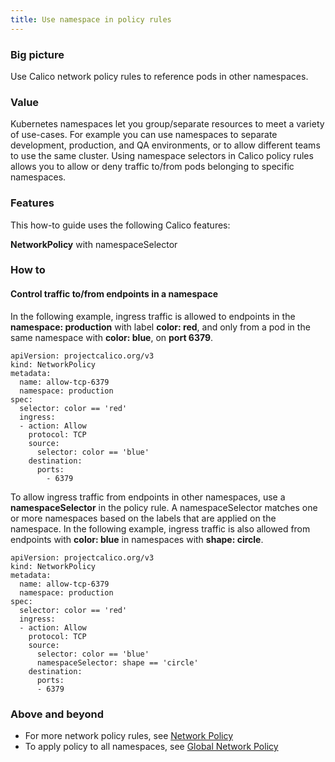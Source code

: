 ```yaml
---
title: Use namespace in policy rules
---
```


### Big picture

Use Calico network policy rules to reference pods in other namespaces.

### Value

Kubernetes namespaces let you group/separate resources to meet a variety of use-cases. For example you can use namespaces to separate development, production, and QA environments, or to allow different teams to use the same cluster. Using namespace selectors in Calico policy rules allows you to allow or deny traffic to/from pods belonging to specific namespaces. 

### Features

This how-to guide uses the following Calico features:

**NetworkPolicy** with namespaceSelector

### How to

#### Control traffic to/from endpoints in a namespace

In the following example, ingress traffic is allowed to endpoints in the **namespace: production** with label **color: red**, and only from a pod in the same namespace with **color: blue**, on **port 6379**.

```
apiVersion: projectcalico.org/v3
kind: NetworkPolicy
metadata:
  name: allow-tcp-6379
  namespace: production
spec:
  selector: color == 'red'
  ingress:
  - action: Allow
    protocol: TCP
    source:
      selector: color == 'blue'
    destination:
      ports:
        - 6379
```
To allow ingress traffic from endpoints in other namespaces, use a **namespaceSelector** in the policy rule. A namespaceSelector matches one or more namespaces based on the labels that are applied on the namespace. In the following example, ingress traffic is also allowed from endpoints with **color: blue** in namespaces with **shape: circle**.

```
apiVersion: projectcalico.org/v3
kind: NetworkPolicy
metadata:
  name: allow-tcp-6379
  namespace: production
spec:
  selector: color == 'red'
  ingress:
  - action: Allow
    protocol: TCP
    source:
      selector: color == 'blue'
      namespaceSelector: shape == 'circle'
    destination:
      ports:
      - 6379
```
### Above and beyond

- For more network policy rules, see [Network Policy]({{site.baseurl}}/{{page.version}}/reference/resources/networkpolicy)
- To apply policy to all namespaces, see [Global Network Policy]({{site.baseurl}}/{{page.version}}/reference/resources/globalnetworkpolicy)